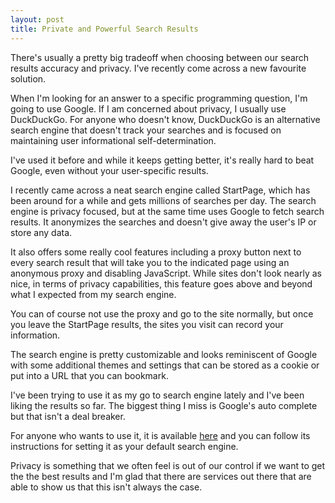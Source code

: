 ```yaml
---
layout: post
title: Private and Powerful Search Results
---
```


There's usually a pretty big tradeoff when choosing between our search results accuracy and privacy. I've recently come across a new favourite solution.

When I'm looking for an answer to a specific programming question, I'm going to use Google. If I am concerned about privacy, I usually use DuckDuckGo. For anyone who doesn't know, DuckDuckGo is an alternative search engine that doesn't track your searches and is focused on maintaining user informational self-determination.

I've used it before and while it keeps getting better, it's really hard to beat Google, even without your user-specific results.

I recently came across a neat search engine called StartPage, which has been around for a while and gets millions of searches per day. The search engine is privacy focused, but at the same time uses Google to fetch search results. It anonymizes the searches and doesn't give away the user's IP or store any data.

It also offers some really cool features including a proxy button next to every search result that will take you to the indicated page using an anonymous proxy and disabling JavaScript. While sites don't look nearly as nice, in terms of privacy capabilities, this feature goes above and beyond what I expected from my search engine.

You can of course not use the proxy and go to the site normally, but once you leave the StartPage results, the sites you visit can record your information.

The search engine is pretty customizable and looks reminiscent of Google with some additional themes and settings that can be stored as a cookie or put into a URL that you can bookmark.

I've been trying to use it as my go to search engine lately and I've been liking the results so far. The biggest thing I miss is Google's auto complete but that isn't a deal breaker.

For anyone who wants to use it, it is available [here](https://startpage.com) and you can follow its instructions for setting it as your default search engine.

Privacy is something that we often feel is out of our control if we want to get the the best results and I'm glad that there are services out there that are able to show us that this isn't always the case.